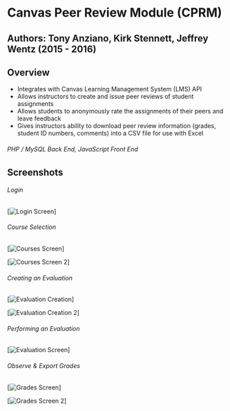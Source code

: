 # Canvas Peer Review Module (CPRM)
## Authors: Tony Anziano, Kirk Stennett, Jeffrey Wentz (2015 - 2016)

##  Overview

- Integrates with Canvas Learning Management System (LMS) API
- Allows instructors to create and issue peer reviews of student assignments
- Allows students to anonymously rate the assignments of their peers and leave feedback
- Gives instructors ability to download peer review information (grades, student ID numbers, comments) into a CSV file for use with Excel

###### PHP / MySQL Back End, JavaScript Front End

## Screenshots

###### Login

[![Login Screen](http://i.imgur.com/wTnaHkM.png)]

###### Course Selection

[![Courses Screen](http://i.imgur.com/MfzbiHk.png)]

[![Courses Screen 2](http://i.imgur.com/ryYw3We.png)]

###### Creating an Evaluation

[![Evaluation Creation](http://i.imgur.com/y5WUuKG.png)]

[![Evaluation Creation 2](http://i.imgur.com/HdMy76l.png)]

###### Performing an Evaluation

[![Evaluation Screen](http://i.imgur.com/x1wooN4.png)]

###### Observe & Export Grades

[![Grades Screen](http://i.imgur.com/Wf5jXfw.png)]

[![Grades Screen 2](http://i.imgur.com/bNCIYxX.png)]